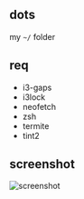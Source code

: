 ## dots
my `~/` folder
## req
- i3-gaps
- i3lock
- neofetch
- zsh
- termite 
- tint2
## screenshot 
![screenshot](http://i67.tinypic.com/2qwzq06.png)

